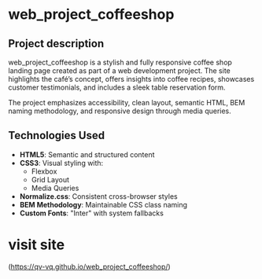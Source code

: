 # web_project_coffeeshop

## Project description

web_project_coffeeshop is a stylish and fully responsive coffee shop landing page created as part of a web development project. The site highlights the café’s concept, offers insights into coffee recipes, showcases customer testimonials, and includes a sleek table reservation form.

The project emphasizes accessibility, clean layout, semantic HTML, BEM naming methodology, and responsive design through media queries.

## Technologies Used

- **HTML5**: Semantic and structured content
- **CSS3**: Visual styling with:
  - Flexbox
  - Grid Layout
  - Media Queries
- **Normalize.css**: Consistent cross-browser styles
- **BEM Methodology**: Maintainable CSS class naming
- **Custom Fonts**: "Inter" with system fallbacks
# visit site 
(https://qv-vq.github.io/web_project_coffeeshop/)
